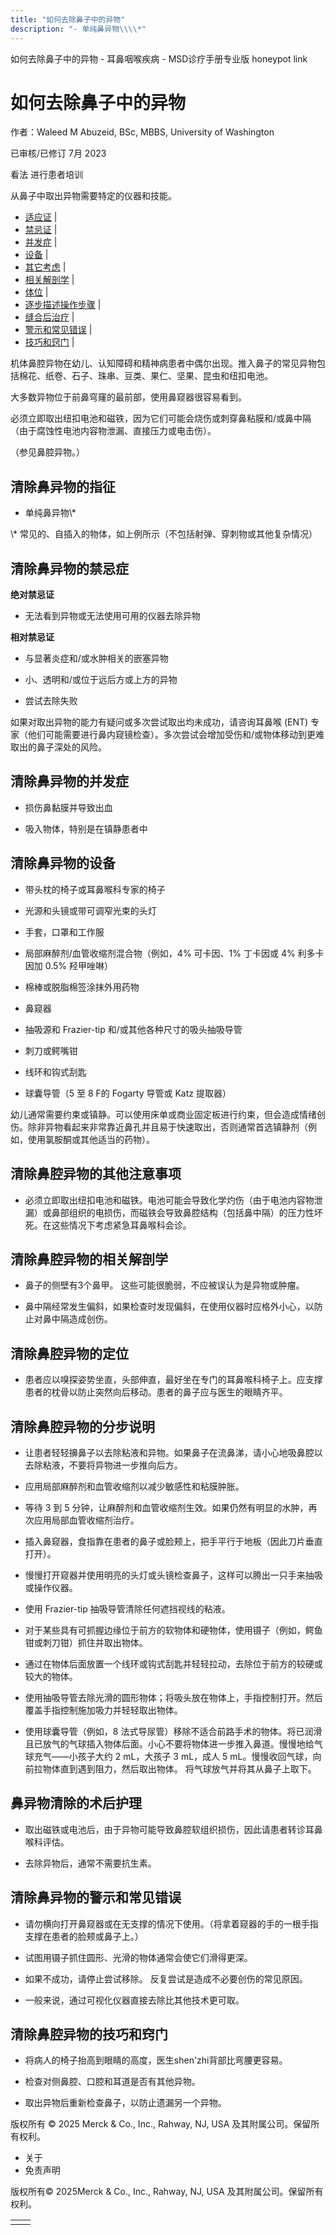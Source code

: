 ```yaml
---
title: "如何去除鼻子中的异物"
description: "- 单纯鼻异物\\\\*"
---
```


﻿如何去除鼻子中的异物 \- 耳鼻咽喉疾病 \- MSD诊疗手册专业版 honeypot link

# 如何去除鼻子中的异物

作者：Waleed M Abuzeid, BSc, MBBS, University of Washington

已审核/已修订 7月 2023

看法 进行患者培训

从鼻子中取出异物需要特定的仪器和技能。

- [适应证](#适应证_v50501056_zh) \|
- [禁忌证](#禁忌证_v50501062_zh) \|
- [并发症](#并发症_v50501077_zh) \|
- [设备](#设备_v50501084_zh) \|
- [其它考虑](#其它考虑_v50501108_zh) \|
- [相关解剖学](#相关解剖学_v50501113_zh) \|
- [体位](#体位_v50501120_zh) \|
- [逐步描述操作步骤](#逐步描述操作步骤_v50501125_zh) \|
- [缝合后治疗](#缝合后治疗_v50501148_zh) \|
- [警示和常见错误](#警示和常见错误_v50501155_zh) \|
- [技巧和窍门](#技巧和窍门_v50501166_zh) \|

机体鼻腔异物在幼儿、认知障碍和精神病患者中偶尔出现。推入鼻子的常见异物包括棉花、纸卷、石子、珠串、豆类、果仁、坚果、昆虫和纽扣电池。

大多数异物位于前鼻穹窿的最前部，使用鼻窥器很容易看到。

必须立即取出纽扣电池和磁铁，因为它们可能会烧伤或刺穿鼻粘膜和/或鼻中隔（由于腐蚀性电池内容物泄漏、直接压力或电击伤）。

（参见鼻腔异物。）

## 清除鼻异物的指征

- 单纯鼻异物\\*


\\* 常见的、自插入的物体，如上例所示（不包括射弹、穿刺物或其他复杂情况）

## 清除鼻异物的禁忌症

**绝对禁忌证**

- 无法看到异物或无法使用可用的仪器去除异物


**相对禁忌证**

- 与显著炎症和/或水肿相关的嵌塞异物

- 小、透明和/或位于远后方或上方的异物

- 尝试去除失败


如果对取出异物的能力有疑问或多次尝试取出均未成功，请咨询耳鼻喉 (ENT) 专家（他们可能需要进行鼻内窥镜检查）。多次尝试会增加受伤和/或物体移动到更难取出的鼻子深处的风险。

## 清除鼻异物的并发症

- 损伤鼻黏膜并导致出血

- 吸入物体，特别是在镇静患者中


## 清除鼻异物的设备

- 带头枕的椅子或耳鼻喉科专家的椅子

- 光源和头镜或带可调窄光束的头灯

- 手套，口罩和工作服

- 局部麻醉剂/血管收缩剂混合物（例如，4% 可卡因、1% 丁卡因或 4% 利多卡因加 0.5% 羟甲唑啉）

- 棉棒或脱脂棉签涂抹外用药物

- 鼻窥器

- 抽吸源和 Frazier-tip 和/或其他各种尺寸的吸头抽吸导管

- 刺刀或鳄嘴钳

- 线环和钩式刮匙

- 球囊导管（5 至 8 F的 Fogarty 导管或 Katz 提取器）


幼儿通常需要约束或镇静。可以使用床单或商业固定板进行约束，但会造成情绪创伤。除非异物看起来非常靠近鼻孔并且易于快速取出，否则通常首选镇静剂（例如，使用氯胺酮或其他适当的药物）。

## 清除鼻腔异物的其他注意事项

- 必须立即取出纽扣电池和磁铁。电池可能会导致化学灼伤（由于电池内容物泄漏）或鼻部组织的电损伤，而磁铁会导致鼻腔结构（包括鼻中隔）的压力性坏死。在这些情况下考虑紧急耳鼻喉科会诊。


## 清除鼻腔异物的相关解剖学

- 鼻子的侧壁有3个鼻甲。 这些可能很脆弱，不应被误认为是异物或肿瘤。

- 鼻中隔经常发生偏斜，如果检查时发现偏斜，在使用仪器时应格外小心，以防止对鼻中隔造成创伤。


## 清除鼻腔异物的定位

- 患者应以嗅探姿势坐直，头部伸直，最好坐在专门的耳鼻喉科椅子上。应支撑患者的枕骨以防止突然向后移动。患者的鼻子应与医生的眼睛齐平。


## 清除鼻腔异物的分步说明

- 让患者轻轻擤鼻子以去除粘液和异物。如果鼻子在流鼻涕，请小心地吸鼻腔以去除粘液，不要将异物进一步推向后方。

- 应用局部麻醉剂和血管收缩剂以减少敏感性和粘膜肿胀。

- 等待 3 到 5 分钟，让麻醉剂和血管收缩剂生效。如果仍然有明显的水肿，再次应用局部血管收缩剂治疗。

- 插入鼻窥器，食指靠在患者的鼻子或脸颊上，把手平行于地板（因此刀片垂直打开）。

- 慢慢打开窥器并使用明亮的头灯或头镜检查鼻子，这样可以腾出一只手来抽吸或操作仪器。

- 使用 Frazier-tip 抽吸导管清除任何遮挡视线的粘液。

- 对于某些具有可抓握边缘位于前方的软物体和硬物体，使用镊子（例如，鳄鱼钳或刺刀钳）抓住并取出物体。

- 通过在物体后面放置一个线环或钩式刮匙并轻轻拉动，去除位于前方的较硬或较大的物体。

- 使用抽吸导管去除光滑的圆形物体；将吸头放在物体上，手指控制打开。然后覆盖手指控制施加吸力并轻轻取出物体。

- 使用球囊导管（例如，8 法式导尿管）移除不适合前路手术的物体。将已润滑且已放气的气球插入物体后面。小心不要将物体进一步推入鼻道。慢慢地给气球充气——小孩子大约 2 mL，大孩子 3 mL，成人 5 mL。慢慢收回气球，向前拉物体直到遇到阻力，然后取出物体。 将气球放气并将其从鼻子上取下。


## 鼻异物清除的术后护理

- 取出磁铁或电池后，由于异物可能导致鼻腔软组织损伤，因此请患者转诊耳鼻喉科评估。

- 去除异物后，通常不需要抗生素。


## 清除鼻异物的警示和常见错误

- 请勿横向打开鼻窥器或在无支撑的情况下使用。（将拿着窥器的手的一根手指支撑在患者的脸颊或鼻子上。）

- 试图用镊子抓住圆形、光滑的物体通常会使它们滑得更深。

- 如果不成功，请停止尝试移除。 反复尝试是造成不必要创伤的常见原因。

- 一般来说，通过可视化仪器直接去除比其他技术更可取。


## 清除鼻腔异物的技巧和窍门

- 将病人的椅子抬高到眼睛的高度，医生shen'zhi背部比弯腰更容易。

- 检查对侧鼻腔、口腔和耳道是否有其他异物。

- 取出异物后重新检查鼻子，以防止遗漏另一个异物。




版权所有 © 2025
Merck & Co., Inc., Rahway, NJ, USA 及其附属公司。保留所有权利。

- 关于
- 免责声明

版权所有© 2025Merck & Co., Inc., Rahway, NJ, USA 及其附属公司。保留所有权利。

|     |     |
| --- | --- |
|  |  |